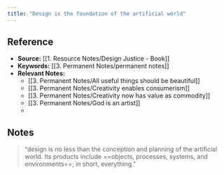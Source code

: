 ```yaml
---
title: "Design is the foundation of the artificial world"
---
```

## Reference
- **Source:** [[1. Resource Notes/Design Justice - Book]]
- **Keywords:** [[3. Permanent Notes/permanent notes]]
- **Relevant Notes:** 
	- [[3. Permanent Notes/All useful things should be beautiful]]
	- [[3. Permanent Notes/Creativity enables consumerism]]
	- [[3. Permanent Notes/Creativity now has value as commodity]]
	- [[3. Permanent Notes/God is an artist]]
	- 
## Notes
> “design is no less than the conception and planning of the artificial world. Its products include ==objects, processes, systems, and environments==; in short, everything.”
